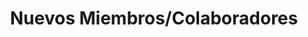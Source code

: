 ---
title : "Nuevos Miembros/Colaboradores"
testimonial_slider:
# slider item loop
- name : "Mariana HL"
  image : "images/clients/client1.jpg"
  designation : "React Dev, EOS Software"
  content : "Me gusta mucho el desarrollo web e incursionar en nuevas tecnologías. Hacer team con CodeMX es muy cool."
            
# slider item loop
- name : "Daniel Oreo"
  image : "images/clients/client2.jpg"
  designation : "CEO, Meteorit"
  content : "Enseñarle a los chavos es un win-to-win. Cualquier duda en desarrollo web, con gusto para CodeMX"
            
# slider item loop
- name : "Janeth Briseño"
  image : "images/clients/client3.jpg"
  designation : "Engineer, UAEMex"
  content : "La comunidad es chevere, el poder compartir y recibir es sumamente agradable."

# custom style
custom_class: "" 
custom_attributes: "" 
custom_css: ""
---